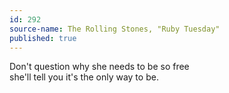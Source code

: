 ```yaml
---
id: 292
source-name: The Rolling Stones, "Ruby Tuesday"
published: true
---
```

Don't question why she needs to be so free\
she'll tell you it's the only way to be.
